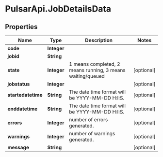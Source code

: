 # PulsarApi.JobDetailsData

## Properties
Name | Type | Description | Notes
------------ | ------------- | ------------- | -------------
**code** | **Integer** |  | 
**jobid** | **String** |  | 
**state** | **Integer** | 1 means completed, 2 means running, 3 means waiting/queued | [optional] 
**jobstatus** | **Integer** |  | [optional] 
**startedatetime** | **String** | The date time format will be YYYY-MM-DD H:I:S. | [optional] 
**enddatetime** | **String** | The date time format will be YYYY-MM-DD H:I:S. | [optional] 
**errors** | **Integer** | number of errors generated. | [optional] 
**warnings** | **Integer** | number of warnings generated. | [optional] 
**message** | **String** |  | [optional] 


